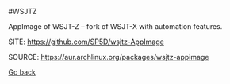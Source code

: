 #WSJTZ

 AppImage of WSJT-Z – fork of WSJT-X with automation features.

 SITE: https://github.com/SP5D/wsjtz-AppImage

 SOURCE: https://aur.archlinux.org/packages/wsjtz-appimage

 [Go back](https://portable-linux-apps.github.io/apps.html)
